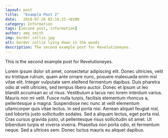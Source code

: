 ```yaml
---
layout: post
title:  "Example Post 2"
date:   2018-07-26 02:16:33 +0100
category: Information
tags: [second post, information]
author: amy_smith
img: border_collie.jpg
alt: border collie lying down in the woods
description: The second example post for Revelutioneyes.
---
```


This is the second example post for Revelutioneyes.

Lorem ipsum dolor sit amet, consectetur adipiscing elit. Donec ultricies, velit eu tristique rutrum, quam ante ornare nunc, posuere malesuada enim nisl vitae elit.
Integer vulputate sem eleifend fermentum dapibus. Duis pharetra odio at velit ultricies, sed tempus libero auctor. Donec et ipsum ut leo blandit accumsan ac ut risus.
Vestibulum a lacus nec lorem interdum varius. Mauris non mi velit. Fusce nulla turpis, facilisis elementum rhoncus a, pellentesque a magna.
Suspendisse nec nunc at velit elementum ullamcorper quis vitae lectus. In sed porta nisi. Aenean aliquet feugiat nisl, sed lobortis justo sollicitudin sodales.
Sed a aliquam lectus, eget porta nisl. Cras cursus gravida justo, ut pellentesque risus sollicitudin sit amet. Ut bibendum turpis et viverra viverra.
Phasellus non porta odio, et fermentum neque. Sed a ultrices sem. Donec luctus mauris eu aliquet dapibus.
